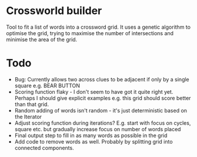 # Crossworld builder

Tool to fit a list of words into a crossword grid. It uses a genetic algorithm to optimise the grid, trying to maximise the number of intersections and minimise the area of the grid.

# Todo

- Bug: Currently allows two across clues to be adjacent if only by a single square e.g. BEAR
                                                                                           BUTTON
- Scoring function flaky - I don't seem to have got it quite right yet. Perhaps I should give explicit examples e.g. this grid should score better than that grid.
- Random adding of words isn't random - it's just deterministic based on the Iterator
- Adjust scoring function during iterations? E.g. start with focus on cycles, square etc. but gradually increase focus on number of words placed
- Final output step to fill in as many words as possible in the grid
- Add code to remove words as well. Probably by splitting grid into connected components.
